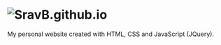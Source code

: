 # ![SravB.github.io](https://sravb.github.io)

My personal website created with HTML, CSS and JavaScript (JQuery).
